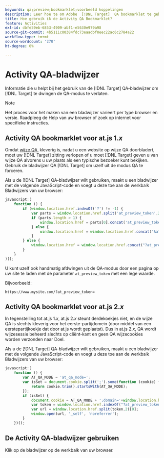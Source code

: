 ```yaml
---
keywords: qa;preview;bookmarklet;voorbeeld koppelingen
description: Leer hoe te om Adobe  [!DNL Target]  QA bookmarklet te gebruiken om  [!DNL Target]  te dwingen om u van wijze vrij te geven QA.
title: Hoe gebruik ik de Activity QA Bookmarklet?
feature: Activities
exl-id: dbfe59eb-6853-4909-abf1-e5630e979a98
source-git-commit: 4b5111c00384fdc73eaadbf0eec22ac6c2784a22
workflow-type: tm+mt
source-wordcount: '270'
ht-degree: 0%

---
```


# Activity QA-bladwijzer

Informatie die u helpt bij het gebruik van de [!DNL Target] QA-bladwijzer om [!DNL Target] te dwingen de QA-modus te verlaten.

>[!NOTE]
>
>Het proces voor het maken van een bladwijzer varieert per type browser en versie. Raadpleeg de Help van uw browser of zoek op internet voor specifieke instructies.

## Activity QA bookmarklet voor at.js 1.*x*

Omdat [&#x200B; wijze QA &#x200B;](/help/main/c-activities/c-activity-qa/activity-qa.md) kleverig is, nadat u een website op wijze QA doorbladert, moet uw [!DNL Target] zitting verlopen of u moet [!DNL Target] geven u van wijze QA alvorens u uw plaats als een typische bezoeker kunt bekijken. Gebruik de bladwijzer QA [!DNL Target] om uzelf uit de modus QA te forceren.

Als u de [!DNL Target] QA-bladwijzer wilt gebruiken, maakt u een bladwijzer met de volgende JavaScript-code en voegt u deze toe aan de werkbalk Bladwijzers van uw browser:

```javascript
javascript:(
    function () {
        if (window.location.href.indexOf('?') != -1) {
            var parts = window.location.href.split('at_preview_token',2);
            if (parts.length > 1) {
                window.location.href = parts[0].concat('at_preview_token=');
            } else {
                window.location.href = window.location.href.concat("&at_preview_token=")
            }
        } else {
            window.location.href = window.location.href.concat("?at_preview_token=")
        }
    }
)();
```

U kunt uzelf ook handmatig afdwingen uit de QA-modus door een pagina op uw site te laden met de parameter `at_preview_token` met een lege waarde.

Bijvoorbeeld:

`https://www.mysite.com/?at_preview_token=`

## Activity QA bookmarklet voor at.js 2.*x*

In tegenstelling tot at.js 1.*x*, at.js 2.*x* steunt derdekoekjes niet, en de wijze QA is slechts kleverig voor het eerste-partijdomein (door middel van een eerstepartijkoekje dat door at.js wordt geplaatst). Dus in at.js 2.*x*, QA wordt wijzesessie beheerd slechts op cliënt-kant en geen QA wijzecookies worden verzonden naar Doel.

Als u de [!DNL Target] QA-bladwijzer wilt gebruiken, maakt u een bladwijzer met de volgende JavaScript-code en voegt u deze toe aan de werkbalk Bladwijzers van uw browser:

```javascript
javascript:(
    function () {
        var AT_QA_MODE = 'at_qa_mode=';
        var isSet = document.cookie.split(';').some(function (cookie) {
            return cookie.trim().startsWith(AT_QA_MODE);
        });
        if (isSet) {            
            document.cookie = AT_QA_MODE + ';domain='+window.location.hostname+";Path=/; Max-Age=-0;";
            var token = window.location.href.indexOf("?at_preview_token")<0? "&at_preview_token" : "?at_preview_token";
            var url = window.location.href.split(token,2)[0];
            window.open(url, '_self', 'noreferrer');
        }
    })(); 
```

## De Activity QA-bladwijzer gebruiken

Klik op de bladwijzer op de werkbalk van uw browser.
